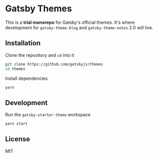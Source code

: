 # Gatsby Themes

This is a **trial monorepo** for Gatsby's official
themes. It's where development for `gatsby-theme-blog`
and `gatsby-theme-notes` 2.0 will live.

## Installation

Clone the repository and `cd` into it

```sh
git clone https://github.com/gatsbyjs/themes
cd themes
```

Install dependencies

```sh
yarn
```

## Development

Run the `gatsby-starter-theme` workspace

```sh
yarn start
```

## License

MIT
